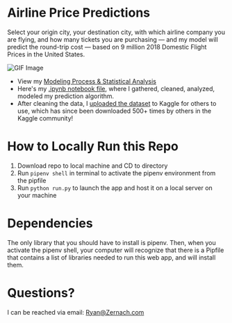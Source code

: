 # Airline Price Predictions

Select your origin city, your destination city, with which airline company you are flying, and how many tickets you are purchasing — and my model will predict the round-trip cost — based on 9 million 2018 Domestic Flight Prices in the United States.

![GIF Image](https://ryan.zernach.com/wp-content/uploads/Airline_Price_Predictor_made_with_giphy.gif)

* View my [Modeling Process & Statistical Analysis](https://ryan.zernach.com/portfolio/airline-price-predictor-how-are-flight-prices-calculated/)
* Here's my [.ipynb notebook file](https://colab.research.google.com/drive/1s3SJs2dpnH2LQvR9S3JNH2C-yD1na_4R?usp=sharing), where I gathered, cleaned, analyzed, modeled my prediction algorithm.
* After cleaning the data, I [uploaded the dataset](https://www.kaggle.com/zernach/2018-airplane-flights) to Kaggle for others to use, which has since been downloaded 500+ times by others in the Kaggle community!


# How to Locally Run this Repo
1. Download repo to local machine and CD to directory
2. Run `pipenv shell` in terminal to activate the pipenv environment from the pipfile
3. Run `python run.py` to launch the app and host it on a local server on your machine


# Dependencies
The only library that you should have to install is pipenv. Then, when you activate the pipenv shell, your computer will recognize that there is a Pipfile that contains a list of libraries needed to run this web app, and will install them.


# Questions?
I can be reached via email: [Ryan@Zernach.com](mailto:Ryan@Zernach.com)